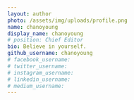 ```yaml
---
layout: author
photo: /assets/img/uploads/profile.png
name: chanoyoung
display_name: chanoyoung
# position: Chief Editor
bio: Believe in yourself.
github_username: chanoyoung
# facebook_username: 
# twitter_username: 
# instagram_username: 
# linkedin_username: 
# medium_username: 
---
```


